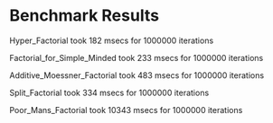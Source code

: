 # Benchmark Results

Hyper_Factorial took             182 msecs for 1000000 iterations

Factorial_for_Simple_Minded took 233 msecs for 1000000 iterations

Additive_Moessner_Factorial took 483 msecs for 1000000 iterations

Split_Factorial took             334 msecs for 1000000 iterations

Poor_Mans_Factorial took         10343 msecs for 1000000 iterations
